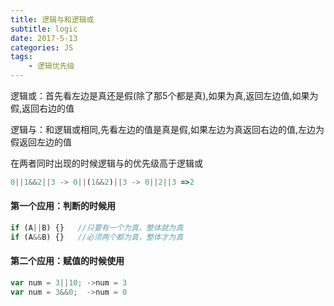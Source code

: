 ```yaml
---
title: 逻辑与和逻辑或
subtitle: logic
date: 2017-5-13
categories: JS
tags:
    - 逻辑优先级
---
```

逻辑或：首先看左边是真还是假(除了那5个都是真),如果为真,返回左边值,如果为假,返回右边的值

逻辑与：和逻辑或相同,先看左边的值是真是假,如果左边为真返回右边的值,左边为假返回左边的值

在两者同时出现的时候逻辑与的优先级高于逻辑或

```javascript
0||1&&2||3 -> 0||(1&&2)||3 -> 0||2||3 =>2
```
#### 第一个应用：判断的时候用
```javascript
if (A||B) {}   //只要有一个为真，整体就为真
if (A&&B) {}   //必须两个都为真，整体才为真
``` 
#### 第二个应用：赋值的时候使用
```javascript
var num = 3||10; ->num = 3
var num = 3&&0;  ->num = 0
```



